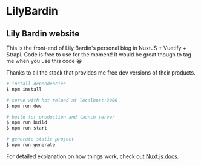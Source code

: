# LilyBardin

## Lily Bardin website

This is the front-end of Lily Bardin's personal blog in NuxtJS + Vuetify + Strapi.
Code is free to use for the moment! It would be great though to tag me when you use this code 😀

Thanks to all the stack that provides me free dev versions of their products.

```bash
# install dependencies
$ npm install

# serve with hot reload at localhost:3000
$ npm run dev

# build for production and launch server
$ npm run build
$ npm run start

# generate static project
$ npm run generate
```

For detailed explanation on how things work, check out [Nuxt.js docs](https://nuxtjs.org).
